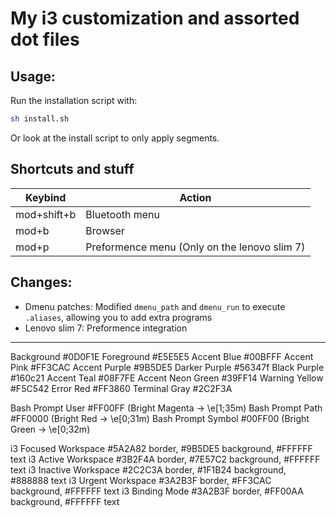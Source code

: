 # My i3 customization and assorted dot files


## Usage:

Run the installation script with:
```bash
sh install.sh
```

Or look at the install script to only apply segments.



## Shortcuts and stuff



| Keybind   |   Action      |
|-----------|---------------|
|mod+shift+b|Bluetooth menu |
|mod+b      |Browser        |
|mod+p      |Preformence menu (Only on the lenovo slim 7) |



## Changes:
* Dmenu patches: Modified `dmenu_path` and `dmenu_run` to execute `.aliases`, allowing you to add extra programs
* Lenovo slim 7: Preformence integration




-----------------

Background             #0D0F1E
Foreground             #E5E5E5
Accent Blue            #00BFFF
Accent Pink            #FF3CAC
Accent Purple          #9B5DE5
Darker Purple          #56347f
Black  Purple          #160c21
Accent Teal            #08F7FE
Accent Neon Green      #39FF14
Warning Yellow         #F5C542
Error Red              #FF3860
Terminal Gray          #2C2F3A

Bash Prompt User       #FF00FF  (Bright Magenta → \e[1;35m)
Bash Prompt Path       #FF0000  (Bright Red     → \e[0;31m)
Bash Prompt Symbol     #00FF00  (Bright Green   → \e[0;32m)

i3 Focused Workspace   #5A2A82 border, #9B5DE5 background, #FFFFFF text
i3 Active Workspace    #3B2F4A border, #7E57C2 background, #FFFFFF text
i3 Inactive Workspace  #2C2C3A border, #1F1B24 background, #888888 text
i3 Urgent Workspace    #3A2B3F border, #FF3CAC background, #FFFFFF text
i3 Binding Mode        #3A2B3F border, #FF00AA background, #FFFFFF text



